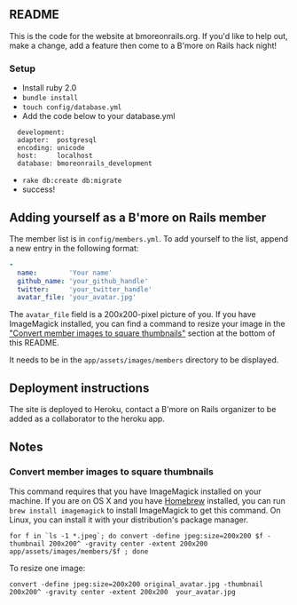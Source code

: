 ## README


This is the code for the website at bmoreonrails.org. If you'd like to help out, make a change, add a feature then come to a B'more on Rails hack night!

### Setup

* Install ruby 2.0
* `bundle install`
* `touch config/database.yml`
* Add the code below to your database.yml
```
  development:
  adapter:  postgresql
  encoding: unicode
  host:     localhost
  database: bmoreonrails_development
```
* `rake db:create db:migrate`
* success!

## Adding yourself as a B'more on Rails member

The member list is in `config/members.yml`. To add yourself to the list, append a new entry in the following format:

```yaml
-
  name:        'Your name'
  github_name: 'your_github_handle'
  twitter:     'your_twitter_handle'
  avatar_file: 'your_avatar.jpg'
```

The `avatar_file` field is a 200x200-pixel picture of you. If you have ImageMagick installed, you can find a command to resize your image in the ["Convert member images to square thumbnails"](https://github.com/bmoreonrails/bmoreonrails.org#convert-member-images-to-square-thumbnails) section at the bottom of this README.

It needs to be in the `app/assets/images/members` directory to be displayed.

## Deployment instructions

The site is deployed to Heroku, contact a B'more on Rails organizer to be added as a collaborator to the heroku app.

## Notes

### Convert member images to square thumbnails

This command requires that you have ImageMagick installed on your machine. If you are on OS X and you have [Homebrew](http://brew.sh) installed, you can run `brew install imagemagick` to install ImageMagick to get this command. On Linux, you can install it with your distribution's package manager.

    for f in `ls -1 *.jpeg`; do convert -define jpeg:size=200x200 $f -thumbnail 200x200^ -gravity center -extent 200x200 app/assets/images/members/$f ; done

To resize one image:

    convert -define jpeg:size=200x200 original_avatar.jpg -thumbnail 200x200^ -gravity center -extent 200x200  your_avatar.jpg
